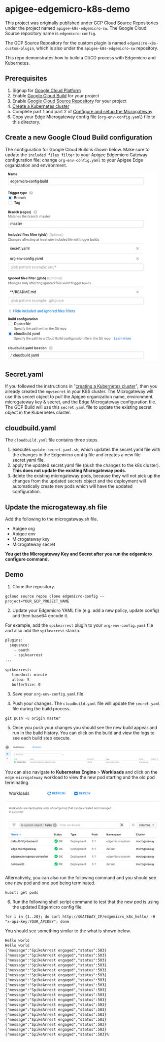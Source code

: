 # apigee-edgemicro-k8s-demo

This project was originally published under GCP Cloud Source Repositories under the project named `apigee-k8s-edgemicro-sw`.  The Google Cloud Source repository name is `edgemicro-config`.  

The GCP Source Repository for the custom plugin is named `edgemicro-k8s-custom-plugin`, which is also under the `apigee-k8s-edgemicro-sw` repository.

This repo demonstrates how to build a CI/CD process with Edgemicro and Kubernetes.

## Prerequisites
1. Signup for [Google Cloud Platform](https://cloud.google.com/)
2. Enable [Google Cloud Build](https://cloud.google.com/cloud-build/) for your project
3. Enable [Google Cloud Source Repository](https://cloud.google.com/source-repositories/) for your project
4. [Create a Kubernetes cluster](https://github.com/apigee-internal/microgateway/tree/master/kubernetes)
5. Complete part 1 and part 2 of [Configure and setup the Microgateway](https://docs.apigee.com/api-platform/microgateway/2.5.x/setting-and-configuring-edge-microgateway)
6. Copy your Edge Microgateway config file (`org-env-config.yaml`) file to this directory.  

## Create a new Google Cloud Build configuration
The configuration for Google Cloud Build is shown below. Make sure to update the `included files filter` to your Apigee Edgemicro Gateway configuration file; change `org-env-config.yaml` to your Apigee Edge organization and environment.

![Build Configuration](images/gcp-cloud-build-config.png)

## Secret.yaml
If you followed the instructions in "[creating a Kubernetes cluster](https://github.com/apigee-internal/microgateway/tree/master/kubernetes)", then you already created the `mgwsecret` in your K8S cluster. The Microgateway will use this secret object to pull the Apigee organization name, environment, microgateway key & secret, and the Edge Microgateway configuration file.  The GCP Build will use this `secret.yaml` file to update the existing secret object in the Kubernetes cluster.  

## cloudbuild.yaml
The `cloudbuild.yaml` file contains three steps.  
1. executes `update-secret-yaml.sh`, which updates the secret.yaml file with the changes in the Edgemicro config file and creates a new file secret.yaml file.
2. apply the updated secret.yaml file (push the changes to the k8s cluster). **This does not update the existing Microgateway pods.**
3. delete the existing microgateway pods, because they will not pick up the changes from the updated secrets object and the deployment will automatically create new pods which will have the updated configuration.  

## Update the microgateway.sh file
Add the following to the microgateway.sh file.
* Apigee org
* Apigee env
* Microgateway key
* Microgateway secret

**You get the Microgateway Key and Secret after you run the edgemicro configure command.**

## Demo
1. Clone the repository.
```
gcloud source repos clone edgemicro-config --project=YOUR_GCP_PROJECT_NAME
```

2. Update your Edgemicro YAML file (e.g. add a new policy, update config) and then base64 encode it.  

For example, add the `spikearrest` plugin to your `org-env-config.yaml` file and also add the `spikearrest` stanza.

```
plugins:
  sequence:
    - oauth
    - spikearrest
...

spikearrest:
   timeUnit: minute
   allow: 5
   bufferSize: 0
```


3. Save your `org-env-config.yaml` file.

4. Push your changes.  The `cloudbuild.yaml` file will update the `secret.yaml` file during the build process.

```
git push -u origin master
```

5. Once you push your changes you should see the new build appear and run in the build history.  You can click on the build and view the logs to see each build step execute.

![build history](images/gcp-cloud-build-history.png)

You can also navigate to **Kubernetes Engine** > **Workloads** and click on the `edge-microgateway` workload to view the new pod starting and the old pod terminating.

![Kubernetes workloads](images/gcp-k8s-workloads.png)

Alternatively, you can also run the following command and you should see one new pod and one pod being terminated.  
```
kubctl get pods
```

6. Run the following shell script command to test that the new pod is using the updated Edgemicro config file.

```
for i in {1..20}; do curl http://$GATEWAY_IP/edgemicro_k8s_hello/ -H "x-api-key:YOUR_APIKEY"; done
```

You should see something similar to the what is shown below.
```
Hello world
Hello world
{"message":"SpikeArrest engaged","status":503}
{"message":"SpikeArrest engaged","status":503}
{"message":"SpikeArrest engaged","status":503}
{"message":"SpikeArrest engaged","status":503}
{"message":"SpikeArrest engaged","status":503}
{"message":"SpikeArrest engaged","status":503}
{"message":"SpikeArrest engaged","status":503}
{"message":"SpikeArrest engaged","status":503}
{"message":"SpikeArrest engaged","status":503}
{"message":"SpikeArrest engaged","status":503}
{"message":"SpikeArrest engaged","status":503}
{"message":"SpikeArrest engaged","status":503}
{"message":"SpikeArrest engaged","status":503}
{"message":"SpikeArrest engaged","status":503}
{"message":"SpikeArrest engaged","status":503}
{"message":"SpikeArrest engaged","status":503}
{"message":"SpikeArrest engaged","status":503}
{"message":"SpikeArrest engaged","status":503}%
```
